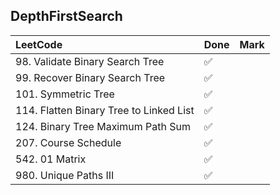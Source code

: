## DepthFirstSearch

|          LeetCode                 | Done | Mark |
| :---                              | ---- | ---- |
| 98. Validate Binary Search Tree |  ✅  |    |
| 99. Recover Binary Search Tree |  ✅  |    |
| 101. Symmetric Tree |  ✅  |    |
| 114. Flatten Binary Tree to Linked List |  ✅  |    |
| 124. Binary Tree Maximum Path Sum |  ✅  |    |
| 207. Course Schedule |  ✅  |    |
| 542. 01 Matrix |  ✅  |    |
| 980. Unique Paths III |  ✅  |    |
